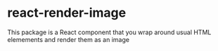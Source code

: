 # react-render-image
This package is a React component that you wrap around usual HTML elemements and render them as an image 

